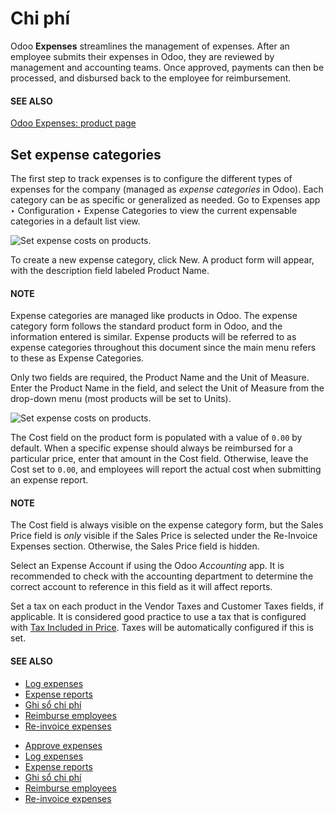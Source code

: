 # Chi phí

Odoo **Expenses** streamlines the management of expenses. After an employee submits their expenses
in Odoo, they are reviewed by management and accounting teams. Once approved, payments can then be
processed, and disbursed back to the employee for reimbursement.

#### SEE ALSO
[Odoo Expenses: product page](https://www.odoo.com/app/expenses)

## Set expense categories

The first step to track expenses is to configure the different types of expenses for the company
(managed as *expense categories* in Odoo). Each category can be as specific or generalized as
needed. Go to Expenses app ‣ Configuration ‣ Expense Categories to view the
current expensable categories in a default list view.

![Set expense costs on products.](applications/finance/expenses/categories.png)

To create a new expense category, click New. A product form will appear, with the
description field labeled Product Name.

#### NOTE
Expense categories are managed like products in Odoo. The expense category form follows the
standard product form in Odoo, and the information entered is similar. Expense products will be
referred to as expense categories throughout this document since the main menu refers to these as
Expense Categories.

Only two fields are required, the Product Name and the Unit of Measure.
Enter the Product Name in the field, and select the Unit of Measure from the
drop-down menu (most products will be set to Units).

![Set expense costs on products.](applications/finance/expenses/new-expense-product.png)

The Cost field on the product form is populated with a value of `0.00` by default. When
a specific expense should always be reimbursed for a particular price, enter that amount in the
Cost field. Otherwise, leave the Cost set to `0.00`, and employees will
report the actual cost when submitting an expense report.

#### NOTE
The Cost field is always visible on the expense category form, but the
Sales Price field is *only* visible if the Sales Price is selected under
the Re-Invoice Expenses section. Otherwise, the Sales Price field is
hidden.

Select an Expense Account if using the Odoo *Accounting* app. It is recommended to check
with the accounting department to determine the correct account to reference in this field as it
will affect reports.

Set a tax on each product in the Vendor Taxes and Customer Taxes fields, if
applicable. It is considered good practice to use a tax that is configured with [Tax Included
in Price](accounting/taxes.md#taxes-included-in-price). Taxes will be automatically configured if this is set.

#### SEE ALSO
- [Log expenses](expenses/log_expenses.md)
- [Expense reports](expenses/expense_reports.md)
- [Ghi sổ chi phí](expenses/post_expenses.md)
- [Reimburse employees](expenses/reimburse.md)
- [Re-invoice expenses](expenses/reinvoice_expenses.md)

* [Approve expenses](expenses/approve_expenses.md)
* [Log expenses](expenses/log_expenses.md)
* [Expense reports](expenses/expense_reports.md)
* [Ghi sổ chi phí](expenses/post_expenses.md)
* [Reimburse employees](expenses/reimburse.md)
* [Re-invoice expenses](expenses/reinvoice_expenses.md)
